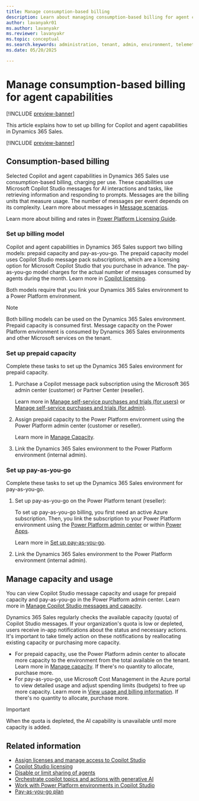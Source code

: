 ```yaml
---
title: Manage consumption-based billing
description: Learn about managing consumption-based billing for agent capabilities in Dynamics 365 Sales.
author: lavanyakr01
ms.author: lavanyakr
ms.reviewer: lavanyakr
ms.topic: conceptual
ms.search.keywords: administration, tenant, admin, environment, telemetry, billing
ms.date: 05/20/2025

---
```


# Manage consumption-based billing for agent capabilities

[!INCLUDE [preview-banner](~/../shared-content/shared/preview-includes/preview-banner.md)]

This article explains how to set up billing for Copilot and agent capabilities in Dynamics 365 Sales. 

[!INCLUDE [preview-banner](~/../shared-content/shared/preview-includes/preview-note-d365.md)]

## Consumption-based billing

Selected Copilot and agent capabilities in Dynamics 365 Sales use consumption-based billing, charging per use. These capabilities use Microsoft Copilot Studio messages for AI interactions and tasks, like retrieving information and responding to prompts. Messages are the billing units that measure usage. The number of messages per event depends on its complexity. Learn more about messages in [Message scenarios](/microsoft-copilot-studio/requirements-messages-management#message-scenarios).  

Learn more about billing and rates in [Power Platform Licensing Guide](https://go.microsoft.com/fwlink/?LinkId=2085130).

### Set up billing model

Copilot and agent capabilities in Dynamics 365 Sales support two billing models: prepaid capacity and pay-as-you-go. The prepaid capacity model uses Copilot Studio message pack subscriptions, which are a licensing option for Microsoft Copilot Studio that you purchase in advance. The pay-as-you-go model charges for the actual number of messages consumed by agents during the month. Learn more in [Copilot licensing](/microsoft-copilot-studio/billing-licensing).

Both models require that you link your Dynamics 365 Sales environment to a Power Platform environment.

> [!NOTE]
> Both billing models can be used on the Dynamics 365 Sales environment. Prepaid capacity is consumed first.
> Message capacity on the Power Platform environment is consumed by Dynamics 365 Sales environments and other Microsoft services on the tenant.

### Set up prepaid capacity

Complete these tasks to set up the Dynamics 365 Sales environment for prepaid capacity.

1. Purchase a Copilot message pack subscription using the Microsoft 365 admin center (customer) or Partner Center (reseller).

   Learn more in [Manage self-service purchases and trials (for users)](/microsoft-365/commerce/subscriptions/manage-self-service-purchases-users) or [Manage self-service purchases and trials (for admin)](/microsoft-365/commerce/subscriptions/manage-self-service-purchases-admins).

1. Assign prepaid capacity to the Power Platform environment using the Power Platform admin center (customer or reseller).

   Learn more in [Manage Capacity](/power-platform/admin/manage-copilot-studio-messages-capacity?tabs=new#manage-capacity).

1. Link the Dynamics 365 Sales environment to the Power Platform environment (internal admin).

### Set up pay-as-you-go

Complete these tasks to set up the Dynamics 365 Sales environment for pay-as-you-go.

1. Set up pay-as-you-go on the Power Platform tenant (reseller):

   To set up pay-as-you-go billing, you first need an active Azure subscription. Then, you link the subscription to your Power Platform environment using the [Power Platform admin center](https://admin.powerplatform.microsoft.com/) or within [Power Apps](https://make.powerapps.com/).

   Learn more in [Set up pay-as-you-go](/power-platform/admin/pay-as-you-go-set-up).
1. Link the Dynamics 365 Sales environment to the Power Platform environment (internal admin).

## Manage capacity and usage

You can view Copilot Studio message capacity and usage for prepaid capacity and pay-as-you-go in the Power Platform admin center. Learn more in [Manage Copilot Studio messages and capacity](/power-platform/admin/manage-copilot-studio-messages-capacity).

Dynamics 365 Sales regularly checks the available capacity (quota) of Copilot Studio messages. If your organization's quota is low or depleted, users receive in-app notifications about the status and necessary actions. It's important to take timely action on these notifications by reallocating existing capacity or purchasing more capacity.

- For prepaid capacity, use the Power Platform admin center to allocate more capacity to the environment from the total available on the tenant. Learn more in [Manage capacity](/power-platform/admin/manage-copilot-studio-messages-capacity#manage-capacity). If there's no quantity to allocate, purchase more.
- For pay-as-you-go, use Microsoft Cost Management in the Azure portal to view detailed usage and adjust spending limits (budgets) to free up more capacity. Learn more in [View usage and billing information](/power-platform/admin/pay-as-you-go-usage-costs). If there's no quantity to allocate, purchase more.

> [!IMPORTANT]
> When the quota is depleted, the AI capability is unavailable until more capacity is added.

## Related information

- [Assign licenses and manage access to Copilot Studio](/microsoft-copilot-studio/requirements-licensing?tabs=web)  
- [Copilot Studio licensing](/microsoft-copilot-studio/billing-licensing)  
- [Disable or limit sharing of agents](/microsoft-copilot-studio/admin-sharing-controls-limits)  
- [Orchestrate copilot topics and actions with generative AI](/microsoft-copilot-studio/advanced-generative-actions)  
- [Work with Power Platform environments in Copilot Studio](/microsoft-copilot-studio/environments-first-run-experience)  
- [Pay-as-you-go plan](/power-platform/admin/pay-as-you-go-overview)  


